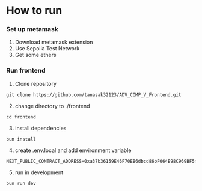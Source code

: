 # How to run 
### Set up metamask 
1. Download metamask extension 
2. Use Sepolia Test Network
3. Get some ethers 
### Run frontend 
1. Clone repository
```
git clone https://github.com/tanasak32123/ADV_COMP_V_Frontend.git
```
2. change directory to ./frontend
```
cd frontend
```

3. install dependencies
```
bun install
```
4. create .env.local and add environment variable
```
NEXT_PUBLIC_CONTRACT_ADDRESS=0xa37b36159E46F70EB6dbcd86bF064E98C969BF5f
```
5. run in development
```
bun run dev
```
